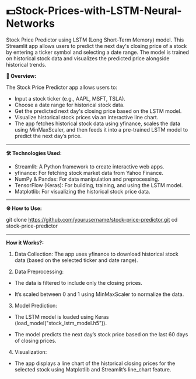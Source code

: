 # 💵Stock-Prices-with-LSTM-Neural-Networks
Stock Price Predictor using LSTM (Long Short-Term Memory) model. This Streamlit app allows users to predict the next day's closing price of a stock by entering a ticker symbol and selecting a date range. The model is trained on historical stock data and visualizes the predicted price alongside historical trends.


**🚀 Overview:**

The Stock Price Predictor app allows users to:
- Input a stock ticker (e.g., AAPL, MSFT, TSLA).
- Choose a date range for historical stock data.
- Get the predicted next day's closing price based on the LSTM model.
- Visualize historical stock prices via an interactive line chart.
- The app fetches historical stock data using yfinance, scales the data using MinMaxScaler, and then feeds it into a pre-trained LSTM model to predict the next day’s price.
-------------------------------------------------

**🛠️ Technologies Used:**

- Streamlit: A Python framework to create interactive web apps.
- yfinance: For fetching stock market data from Yahoo Finance.
- NumPy & Pandas: For data manipulation and preprocessing.
- TensorFlow (Keras): For building, training, and using the LSTM model.
- Matplotlib: For visualizing the historical stock price data.

-------------------------------------------------

**⚙️ How to Use:**

git clone https://github.com/yourusername/stock-price-predictor.git
cd stock-price-predictor

-------------------------------------------------

**How it Works?:**
1) Data Collection: The app uses yfinance to download historical stock data (based on the selected ticker and date range).

2) Data Preprocessing:

  - The data is filtered to include only the closing prices.

  - It’s scaled between 0 and 1 using MinMaxScaler to normalize the data.

3) Model Prediction:

- The LSTM model is loaded using Keras (load_model("stock_lstm_model.h5")).

- The model predicts the next day’s stock price based on the last 60 days of closing prices.

4) Visualization:

- The app displays a line chart of the historical closing prices for the selected stock using Matplotlib and Streamlit’s line_chart feature.


